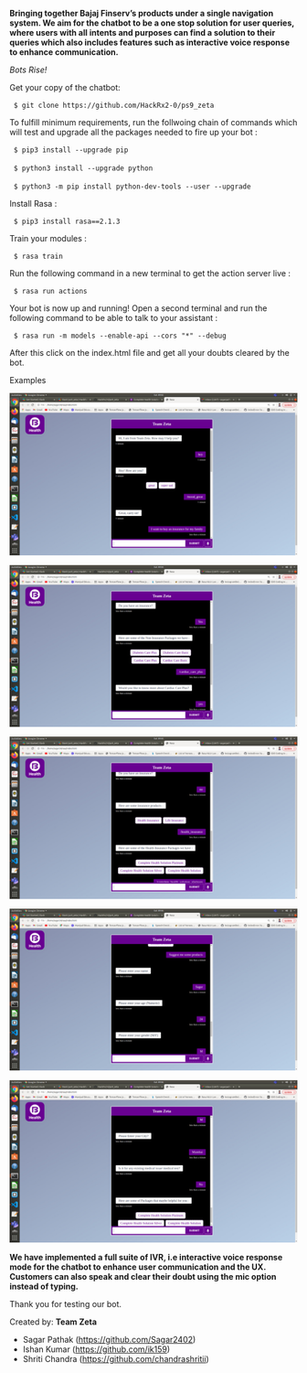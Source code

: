 
**Bringing together Bajaj Finserv’s products under a single navigation system. We aim for the chatbot to be a one stop solution for user queries, where users 
with all intents and purposes can find a solution to their queries which also includes features such as interactive voice response to enhance communication.**

*Bots Rise!*

Get your copy of the chatbot:

     $ git clone https://github.com/HackRx2-0/ps9_zeta


To fulfill minimum requirements, run the follwoing chain of commands which will test and upgrade all the packages needed to fire up your bot : 
    
     $ pip3 install --upgrade pip

     $ python3 install --upgrade python

     $ python3 -m pip install python-dev-tools --user --upgrade

Install Rasa :
    
     $ pip3 install rasa==2.1.3

Train your modules :
    
     $ rasa train

Run the following command in a new terminal to get the action server live : 

     $ rasa run actions

Your bot is now up and running! Open a second  terminal and run the following command to be able to talk to your assistant :

     $ rasa run -m models --enable-api --cors "*" --debug

After this click on the index.html file and get all your doubts cleared by the bot.

Examples

![Screenshot](./screenshots/1.jpeg)

![Screenshot](./screenshots/2.jpeg)

![Screenshot](./screenshots/3.jpeg)

![Screenshot](./screenshots/4.jpeg)

![Screenshot](./screenshots/5.jpeg)


**We have implemented a full suite of IVR, i.e interactive voice response mode for the chatbot to enhance user communication and the UX. Customers can also speak and clear their doubt using the mic option instead of typing.**

Thank you for testing our bot.



Created by: 
**Team Zeta**
- Sagar Pathak  (https://github.com/Sagar2402)
- Ishan Kumar  (https://github.com/ik159)
- Shriti Chandra  (https://github.com/chandrashritii)
